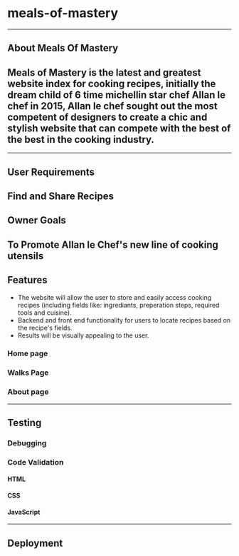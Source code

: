 # meals-of-mastery
------
## About Meals Of Mastery

Meals of Mastery is the latest and greatest website index for cooking recipes, initially the dream child of 6 time michellin star chef Allan le chef in 2015, Allan le chef sought out the most competent of designers to create a chic and stylish website that can compete with the best of the best in the cooking industry.
------

------
## User Requirements
Find and Share Recipes
-------
## Owner Goals
To Promote Allan le Chef's new line of cooking utensils
-------
## Features
* The website will allow the user to store and easily access cooking recipes (including fields like: ingrediants, preperation steps, required tools and cuisine).
* Backend and front end functionality for users to locate recipes based on the recipe's fields.
* Results will be visually appealing to the user.
### Home page

### Walks Page

### About page

-------
## Testing

### Debugging

### Code Validation

#### HTML

#### CSS

#### JavaScript
--------
## Deployment